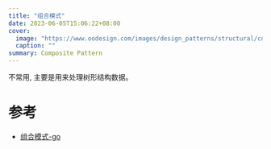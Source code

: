 ```yaml
---
title: "组合模式"
date: 2023-06-05T15:06:22+08:00
cover:
  image: "https://www.oodesign.com/images/design_patterns/structural/composite-design-pattern-implementation-uml-class-diagram.png"
  caption: ""
summary: Composite Pattern
---
```


不常用, 主要是用来处理树形结构数据。

# 参考

- [组合模式-go](https://github.com/senghoo/golang-design-pattern/blob/master/13_composite/composite.go)
